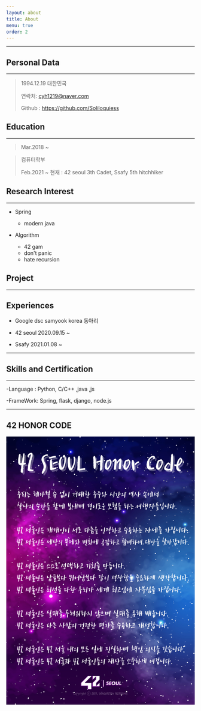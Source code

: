 ```yaml
---
layout: about
title: About
menu: true
order: 2
---
```



* * *
<center>
<span style=
"font-size:170%;
font-weight:bold">

</span>
</center>

<center></center>

<center></center>

<center></center>

## Personal Data
---
> 1994.12.19 대한민국
>
>
> 연락처: cyh1219@naver.com
>
> Github : <a href="https://github.com/Soliloquiess">https://github.com/Soliloquiess</a>


## Education
---
> Mar.2018 ~ 

> 컴퓨터학부
>
> Feb.2021 ~ 현재 : 42 seoul 3th Cadet, Ssafy 5th hitchhiker  

## Research Interest
---

* Spring
    + modern java

* Algorithm
    + 42 gam
    + don't panic
    + hate recursion


## Project
---

## Experiences

- Google dsc samyook korea 동아리

- 42 seoul 2020.09.15 ~

- Ssafy 2021.01.08 ~

---

## Skills and Certification
---
-Language : Python, C/C++ ,java ,js

-FrameWork: Spring, flask, django, node.js


----



## 42 HONOR CODE

![42 SEOUL Honor Code](/assets/42%20SEOUL%20Honor%20Code.jpg)
